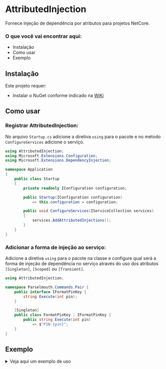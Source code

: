 # AttributedInjection
Fornece injeção de dependência por atributos para projetos NetCore.

### O que você vai encontrar aqui:
  - Instalação
  - Como usar
  - Exemplo

## Instalação

Este projeto requer:
  - Instalar o NuGet conforme indicado na [WiKi](https://wiki.cappta.com.br/pt-br/Tecnologia/GitHub/Packages/Nuget)

## Como usar
### Registrar AttributedInjection:
No arquivo `Startup.cs` adicione a diretiva `using` para o pacote e no método `ConfigureServices` adicione o serviço.

```c#
using AttributedInjection;
using Microsoft.Extensions.Configuration;
using Microsoft.Extensions.DependencyInjection;

namespace Application
{
	public class Startup
	{
		private readonly IConfiguration configuration;

		public Startup(IConfiguration configuration)
			=> this.configuration = configuration;

		public void ConfigureServices(IServiceCollection services)
		{
			services.AddAttributedInjections();
		}
	}
}
```

### Adicionar a forma de injeção ao serviço:
Adicione a diretiva `using` para o pacote na classe e configure qual será a forma de injeção de dependência no serviço através do uso dos atributos `[Singleton]`, `[Scoped]` ou `[Transient]`.

```c#
using AttributedInjection;

namespace Parselmouth.Commands.Pair {
	public interface IFormatPinKey {
		string Execute(int pin);
	}

	[Singleton]
	public class FormatPinKey : IFormatPinKey {
		public string Execute(int pin)
			=> $"PIN-{pin}";
	}
}
```

## Exemplo
<details> <summary>Veja aqui um exemplo de uso</summary>

```c#
using AttributedInjection;
using System;
using System.Security.Cryptography;
using System.Text;

namespace Parselmouth.Commands.Pair {
	public interface IGetDeterministicHashCode {
		int Execute(string value);
	}

	[Singleton]
	public class GetDeterministicHashCode : IGetDeterministicHashCode {
		public int Execute(string value) {
			var md5 = MD5.Create();

			var utf8Value = Encoding.UTF8.GetBytes(value);
			var hash = md5.ComputeHash(utf8Value);

			var hashCode = BitConverter.ToInt32(hash, 0);

			return hashCode;
		}
	}
}
```

</details>
